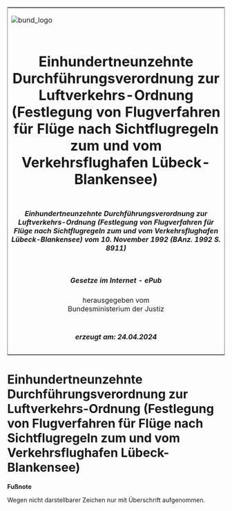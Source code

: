 <span id="DECKBLATT.html"></span>

<table border="0" frame="border" width="100%">

<tr valign="top">

<td align="left">

![bund\_logo](BfJ_2021_Web_de_de.gif)

</td>

<td align="right">

 

</td>

</tr>

<tr align="center" valign="middle">

<td colspan="2">

# Einhundertneunzehnte Durchführungsverordnung zur Luftverkehrs-Ordnung (Festlegung von Flugverfahren für Flüge nach Sichtflugregeln zum und vom Verkehrsflughafen Lübeck-Blankensee)

</td>

</tr>

<tr align="center" valign="middle">

<td colspan="2">

##### Einhundertneunzehnte Durchführungsverordnung zur Luftverkehrs-Ordnung (Festlegung von Flugverfahren für Flüge nach Sichtflugregeln zum und vom Verkehrsflughafen Lübeck-Blankensee) vom 10. November 1992 (BAnz. 1992 S. 8911)

</td>

</tr>

<tr align="center" valign="middle">

<td colspan="2">

  
  

##### Gesetze im Internet - ePub  
  
herausgegeben vom  
Bundesministerium der Justiz

</td>

</tr>

<tr align="center" valign="bottom">

<td colspan="2">

  
  

##### erzeugt am: 24.04.2024

</td>

</tr>

</table>

<span id="BJNR522220992.html"></span>

# Einhundertneunzehnte Durchführungsverordnung zur Luftverkehrs-Ordnung (Festlegung von Flugverfahren für Flüge nach Sichtflugregeln zum und vom Verkehrsflughafen Lübeck-Blankensee)

<div>

  
**Fußnote**

<div class="jnhtml">

<div>

<div class="jurAbsatz">

Wegen nicht darstellbarer Zeichen nur mit Überschrift aufgenommen.

</div>

</div>

</div>

</div>
